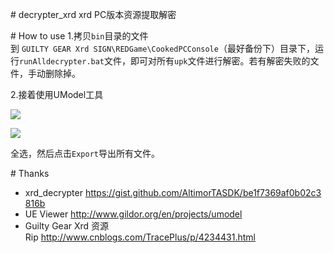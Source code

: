 # decrypter_xrd
xrd PC版本资源提取解密

# How to use
1.拷贝`bin`目录的文件到 `GUILTY GEAR Xrd SIGN\REDGame\CookedPCConsole`（最好备份下）目录下，运行`runAlldecrypter.bat`文件，即可对所有`upk`文件进行解密。若有解密失败的文件，手动删除掉。

2.接着使用UModel工具

![](http://img.bbs.csdn.net/upload/201609/30/1475234705_433100.png)

![](http://img.bbs.csdn.net/upload/201609/30/1475234722_664647.png)

全选，然后点击`Export`导出所有文件。

# Thanks
- xrd_decrypter https://gist.github.com/AltimorTASDK/be1f7369af0b02c3816b
- UE Viewer http://www.gildor.org/en/projects/umodel
- Guilty Gear Xrd 资源Rip http://www.cnblogs.com/TracePlus/p/4234431.html
